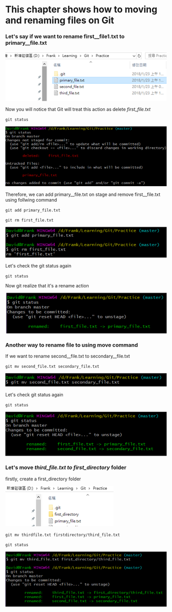 # This chapter shows how to moving and renaming files on Git

### Let's say if we want to rename first\_\_file1.txt to primary\_\_file.txt

![](/assets/rename)

Now you will notice that Git will treat this action as delete _first\_file.txt_

`git status`

![](/assets/GitRenameCheck)

Therefore, we can add primary\_\_file.txt on stage and remove first\_\_file.txt using follwing command

`git add primary_file.txt`

`git rm first_file.txt`

![](/assets/addRevmoe)

Let's check the git status again

`git status`

Now git realize that it's a rename action

![](/assets/checkagain)

### Another way to rename file to using move command

If we want to rename second\_\_file.txt to secondary\_\_file.txt

`git mv second_file.txt secondary_file.txt`

![](/assets/move)

Let's check git status again

`git status`

![](/assets/mvStatus)

### Let's move _third\_file.txt to first\_directory_ folder

firstly, create a first\_directory folder

![](/assets/createFolder)



`git mv thirdfile.txt firstdirectory/third_file.txt`

`git status`

![](/assets/moveResults)











